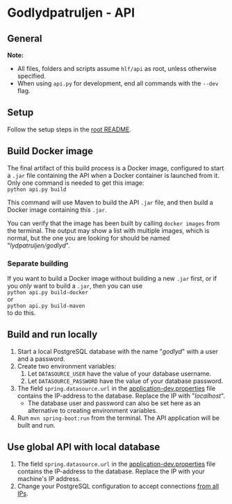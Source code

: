 # Godlydpatruljen - API

## General

**Note:**

- All files, folders and scripts assume `hlf/api` as root, unless otherwise specified.
- When using `api.py` for development, end all commands with the `--dev` flag.

## Setup

Follow the setup steps in the [root README](../README.md).

## Build Docker image

The final artifact of this build process is a Docker image, configured to start a `.jar` file containing the API when a Docker container is launched from it. Only one command is needed to get this image:  
`python api.py build`

This command will use Maven to build the API `.jar` file, and then build a Docker image containing this `.jar`.

You can verify that the image has been built by calling `docker images` from the terminal. The output may show a list with multiple images, which is normal, but the one you are looking for should be named "_lydpatruljen/godlyd_".

### Separate building

If you want to build a Docker image without building a new `.jar` first, or if you _only_ want to build a `.jar`, then you can use  
`python api.py build-docker`  
or  
`python api.py build-maven`  
to do this.

## Build and run locally

1. Start a local PostgreSQL database with the name "_godlyd_" with a user and a password.
1. Create two environment variables:
    1. Let `DATASOURCE_USER` have the value of your database username.
    1. Let `DATASOURCE_PASSWORD` have the value of your database password.
1. The field `spring.datasource.url` in the [application-dev.properties][app-dev-prop] file contains the IP-address to the database. Replace the IP with "_localhost_".
    - The database user and password can also be set here as an alternative to creating environment variables.
1. Run `mvn spring-boot:run` from the terminal. The API application will be built and run.

## Use global API with local database

1. The field `spring.datasource.url` in the [application-dev.properties][app-dev-prop] file contains the IP-address to the database. Replace the IP with your machine's IP address.
1. Change your PostgreSQL configuration to accept connections [from all IPs][so-psql-all-connections].

[app-dev-prop]:             src/main/resources/application-dev.properties
[so-psql-all-connections]:  https://stackoverflow.com/questions/3278379/how-to-configure-postgresql-to-accept-all-incoming-connections
